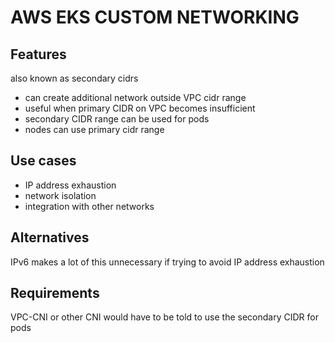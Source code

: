 # AWS EKS CUSTOM NETWORKING

## Features
also known as secondary cidrs
- can create additional network outside VPC cidr range
- useful when primary CIDR on VPC becomes insufficient
- secondary CIDR range can be used for pods
- nodes can use primary cidr range

## Use cases
- IP address exhaustion
- network isolation
- integration with other networks

## Alternatives
IPv6 makes a lot of this unnecessary if trying to avoid IP address exhaustion

## Requirements
VPC-CNI or other CNI would have to be told to use the secondary CIDR for pods
